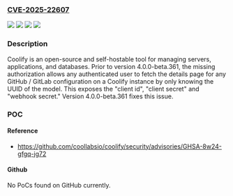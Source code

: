 ### [CVE-2025-22607](https://cve.mitre.org/cgi-bin/cvename.cgi?name=CVE-2025-22607)
![](https://img.shields.io/static/v1?label=Product&message=coolify&color=blue)
![](https://img.shields.io/static/v1?label=Version&message=%3D%20%3C%204.0.0-beta.361%20&color=brighgreen)
![](https://img.shields.io/static/v1?label=Vulnerability&message=CWE-200%3A%20Exposure%20of%20Sensitive%20Information%20to%20an%20Unauthorized%20Actor&color=brighgreen)
![](https://img.shields.io/static/v1?label=Vulnerability&message=CWE-862%3A%20Missing%20Authorization&color=brighgreen)

### Description

Coolify is an open-source and self-hostable tool for managing servers, applications, and databases. Prior to version 4.0.0-beta.361, the missing authorization allows any authenticated user to fetch the details page for any GitHub / GitLab configuration on a Coolify instance by only knowing the UUID of the model. This exposes the "client id", "client secret" and "webhook secret." Version 4.0.0-beta.361 fixes this issue.

### POC

#### Reference
- https://github.com/coollabsio/coolify/security/advisories/GHSA-8w24-gfgq-jg72

#### Github
No PoCs found on GitHub currently.

